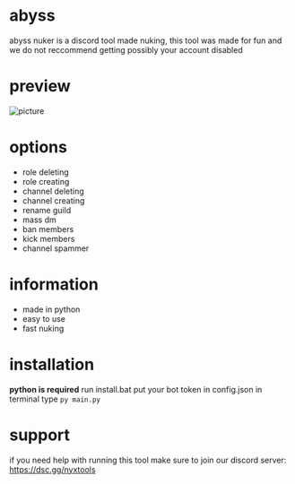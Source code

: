 # abyss
abyss nuker is a discord tool made nuking, this tool was made for fun and we do not reccommend getting possibly your account disabled
# preview
![picture](https://i.imgur.com/DABl2Ok.png)
# options
* role deleting
* role creating
* channel deleting
* channel creating
* rename guild
* mass dm
* ban members
* kick members
* channel spammer
# information
* made in python
* easy to use
* fast nuking
# installation
**python is required**
run install.bat
put your bot token in config.json
in terminal type ``py main.py``
# support
if you need help with running this tool make sure to join our discord server: https://dsc.gg/nyxtools
